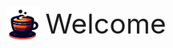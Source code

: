 <div style="display: flex; align-items: center;">
  <img src="./a-small-cup-of-coffee-removebg-preview.png" style="width: 67px;" />
  <span style="font-size: 55px; margin-left: 10px;">Welcome</span>
</div>
